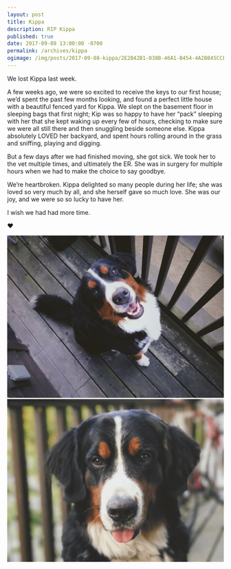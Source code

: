 ```yaml
---
layout: post
title: Kippa
description: RIP Kippa
published: true
date: 2017-09-08 13:00:00 -0700
permalink: /archives/kippa
ogimage: /img/posts/2017-09-08-kippa/2E2B42B1-038B-46A1-B454-4A2B845CCF0A.jpeg
---
```

We lost Kippa last week.

A few weeks ago, we were so excited to receive the keys to our first house; we’d spent the past few months looking, and found a perfect little house with a beautiful fenced yard for Kippa. We slept on the basement floor in sleeping bags that first night; Kip was so happy to have her “pack” sleeping with her that she kept waking up every few of hours, checking to make sure we were all still there and then snuggling beside someone else. Kippa absolutely LOVED her backyard, and spent hours rolling around in the grass and sniffing, playing and digging.

But a few days after we had finished moving, she got sick. We took her to the vet multiple times, and ultimately the ER. She was in surgery for multiple hours when we had to make the choice to say goodbye.

We’re heartbroken. Kippa delighted so many people during her life; she was loved so very much by all, and she herself gave so much love. She was our joy, and we were so so lucky to have her.

I wish we had had more time.

❤️

![Kippa, always looking up][1]
![Kippa][2]

[1]: /img/posts/2017-09-08-kippa/2E2B42B1-038B-46A1-B454-4A2B845CCF0A.jpeg
[2]: /img/posts/2017-09-08-kippa/82DE37FA-FDE2-47E2-A22D-4713C771D161.jpeg